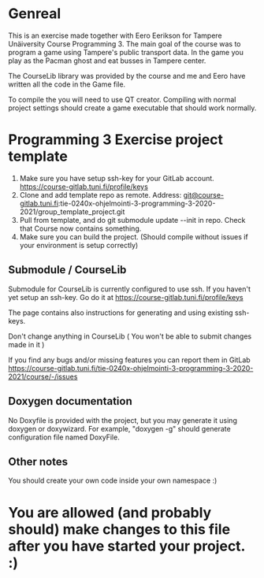 # Genreal

This is an exercise made together with Eero Eerikson for Tampere Unäiversity Course Programming 3. The main goal of the course was to program a game using Tampere's public transport data. In the game you play as the Pacman ghost and eat busses in Tampere center.

The CourseLib library was provided by the course and me and Eero have written all the code in the Game file.

To compile the you will need to use QT creator. Compiling with normal project settings should create a game executable that should work normally. 



# Programming 3 Exercise project template

1. Make sure you have setup ssh-key for your GitLab account. https://course-gitlab.tuni.fi/profile/keys
2. Clone and add template repo as remote.
Address: git@course-gitlab.tuni.fi:tie-0240x-ohjelmointi-3-programming-3-2020-2021/group_template_project.git
3. Pull from template, and do git submodule update --init in repo. Check that Course now contains something.
4. Make sure you can build the project. (Should compile without issues if your environment is setup correctly)

## Submodule / CourseLib
Submodule for CourseLib is currently configured to use ssh. If you haven't yet setup an ssh-key. Go do it at  https://course-gitlab.tuni.fi/profile/keys

The page contains also instructions for generating and using existing ssh-keys.

Don't change anything in CourseLib ( You won't be able to submit changes made in it )

If you find any bugs and/or missing features you can report them in GitLab https://course-gitlab.tuni.fi/tie-0240x-ohjelmointi-3-programming-3-2020-2021/course/-/issues

## Doxygen documentation

No Doxyfile is provided with the project, but you may generate it using doxygen or doxywizard. For example, "doxygen -g" should generate configuration file named DoxyFile.

## Other notes

You should create your own code inside your own namespace :)


# You are allowed (and probably should) make changes to this file after you have started your project. :)
